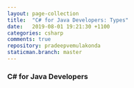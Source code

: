 ```yaml
---
layout: page-collection
title:  "C# for Java Developers: Types"
date:   2019-08-01 19:21:30 +1100
categories: csharp
comments: true
repository: pradeepvemulakonda
staticman.branch: master
---
```


### C# for Java Developers